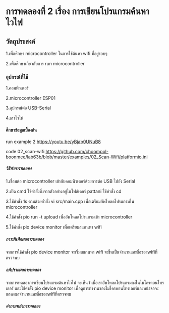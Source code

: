 # การทดลองที่ 2 เรื่อง การเขียนโปรแกรมค้นหาไวไฟ

## วัตถุประสงค์
1.เพื่อศึกษา microcontroller ในการใช้ค้นหา wifi ที่อยู่รอบๆ

2.เพื่อศึกษาเกี่ยวกับการ run microcontroller

### อุปกรณ์ที่ใช้
1.คอมพิวเตอร์

2.microcontroller ESP01

3.อุปกรณ์ต่อ USB-Serial

4.เสาไวไฟ
#### ศึกษาข้อมูลเบื้องต้น
run example 2 https://youtu.be/yBjab0UNuB8

code 02_scan-wifi https://github.com/choompol-boonmee/lab63b/blob/master/examples/02_Scan-Wifi/platformio.ini

##### วิธีทำการทดลอง
1.เชื่อมต่อ microcontroller เข้ากับคอมพิวเตอร์ด้วยการต่อ  USB ไปยัง Serial

2.เปิด cmd ใช้คำสั่งซึ่งจากตัวอย่างอยู่ในโฟล์เดอร์ pattani ใช้คำสั่ง cd

3.ใช้คำสั่ง 1s ตามด้วยค่ำสั่ง vi src/main.cpp เพื่อเตรียมอัพโหลดโปรแกรมใน microcontroller



4.ใช้คำสั่ง pio run -t upload เพื่ออัพโหลดโปรแกรมเข้า microcontroller

5.ใช้คำสั่ง pio device monitor เพื่อเตรียมสแกนหา wifi

##### การบันทึกผลการทดลอง
จากการใช้คำสั่ง pio device monitor จะเริ่มสแกนหา wifi จะขึ้นเป็นจำนวนและชื่อของwifiที่ตรวจพบ
##### อภิปรายผลการทดลอง
จากการทดลองการเขียนโปรแกรมค้นหาไวไฟ จะเห็นว่าเมื่อเราอัพโหลดโปรแกรมลงในไมโครคอนโทรเลอร์ และใช้คำสั่ง pio device monitor เพื่อดูการทำงานของไมโครคอนโทรเลอร์และหน้าจอจะแสดงผลจำนวนและชื่อของwifiที่ตรวจพบ


##### คำถามหลังการทดลอง
